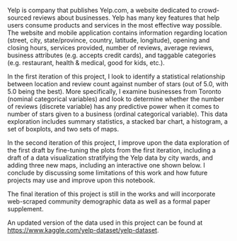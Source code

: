 Yelp is company that publishes Yelp.com, a website dedicated to crowd-sourced reviews about businesses. Yelp has many key features that help users consume products and services in the most effective way possible. The website and mobile application contains information regarding location (street, city, state/province, country, latitude, longitude), opening and closing hours, services provided, number of reviews, average reviews, business attributes (e.g. accepts credit cards), and taggable categories (e.g. restaurant, health & medical, good for kids, etc.).

In the first iteration of this project, I look to identify a statistical relationship between location and review count against number of stars (out of 5.0, with 5.0 being the best). More specifically, I examine businesses from Toronto (nominal categorical variables) and look to determine whether the number of reviews (discrete variable) has any predictive power when it comes to number of stars given to a business (ordinal categorical variable). This data exploration includes summary statistics, a stacked bar chart, a histogram, a set of boxplots, and two sets of maps.

In the second iteration of this project, I improve upon the data exploration of the first draft by fine-tuning the plots from the first iteration, including a draft of a data visualization stratifying the Yelp data by city wards, and adding three new maps, including an interactive one shown below. I conclude by discussing some limitations of this work and how future projects may use and improve upon this notebook.

The final iteration of this project is still in the works and will incorporate web-scraped community demographic data as well as a formal paper supplement.

An updated version of the data used in this project can be found at https://www.kaggle.com/yelp-dataset/yelp-dataset.
